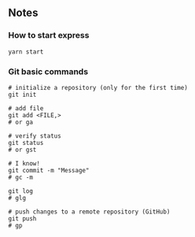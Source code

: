 ## Notes


### How to start express

```shell
yarn start
```

### Git basic commands

```shell
# initialize a repository (only for the first time)
git init

# add file
git add <FILE,>
# or ga

# verify status
git status
# or gst

# I know!
git commit -m "Message"
# gc -m

git log
# glg

# push changes to a remote repository (GitHub)
git push
# gp
```